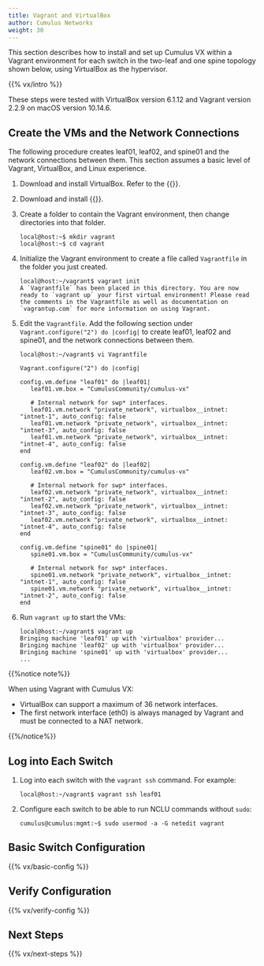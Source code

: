```yaml
---
title: Vagrant and VirtualBox
author: Cumulus Networks
weight: 30
---
```

This section describes how to install and set up Cumulus VX within a Vagrant environment for each switch in the two-leaf and one spine topology shown below, using VirtualBox as the hypervisor.

{{% vx/intro %}}

These steps were tested with VirtualBox version 6.1.12 and Vagrant version 2.2.9 on macOS version 10.14.6.

## Create the VMs and the Network Connections

The following procedure creates leaf01, leaf02, and spine01 and the network connections between them. This section assumes a basic level of Vagrant, VirtualBox, and Linux experience.

1. Download and install VirtualBox. Refer to the {{<exlink url="https://www.virtualbox.org/wiki/Downloads" text="VirtualBox documentation">}}.

3. Download and install {{<exlink url="https://www.vagrantup.com/downloads.html" text="Vagrant">}}.

5. Create a folder to contain the Vagrant environment, then change directories into that folder.

   ```
   local@host:~$ mkdir vagrant
   local@host:~$ cd vagrant
   ```

6. Initialize the Vagrant environment to create a file called `Vagrantfile` in the folder you just created.

   ```
   local@host:~/vagrant$ vagrant init
   A `Vagrantfile` has been placed in this directory. You are now
   ready to `vagrant up` your first virtual environment! Please read
   the comments in the Vagrantfile as well as documentation on
   `vagrantup.com` for more information on using Vagrant.
   ```

7. Edit the `Vagrantfile`. Add the following section under `Vagrant.configure("2") do |config|` to create leaf01, leaf02 and spine01, and the network connections between them.

   ```
   local@host:~/vagrant$ vi Vagrantfile

   Vagrant.configure("2") do |config|

   config.vm.define "leaf01" do |leaf01|
      leaf01.vm.box = "CumulusCommunity/cumulus-vx"

      # Internal network for swp* interfaces.
      leaf01.vm.network "private_network", virtualbox__intnet: "intnet-1", auto_config: false
      leaf01.vm.network "private_network", virtualbox__intnet: "intnet-3", auto_config: false
      leaf01.vm.network "private_network", virtualbox__intnet: "intnet-4", auto_config: false
   end

   config.vm.define "leaf02" do |leaf02|
      leaf02.vm.box = "CumulusCommunity/cumulus-vx"

      # Internal network for swp* interfaces.
      leaf02.vm.network "private_network", virtualbox__intnet: "intnet-2", auto_config: false
      leaf02.vm.network "private_network", virtualbox__intnet: "intnet-3", auto_config: false
      leaf02.vm.network "private_network", virtualbox__intnet: "intnet-4", auto_config: false
   end

   config.vm.define "spine01" do |spine01|
      spine01.vm.box = "CumulusCommunity/cumulus-vx"

      # Internal network for swp* interfaces.
      spine01.vm.network "private_network", virtualbox__intnet: "intnet-1", auto_config: false
      spine01.vm.network "private_network", virtualbox__intnet: "intnet-2", auto_config: false
   end
   ```

9. Run `vagrant up` to start the VMs:

   ```
   local@host:~/vagrant$ vagrant up
   Bringing machine 'leaf01' up with 'virtualbox' provider...
   Bringing machine 'leaf02' up with 'virtualbox' provider...
   Bringing machine 'spine01' up with 'virtualbox' provider...
   ...
   ```

{{%notice note%}}

When using Vagrant with Cumulus VX:

- VirtualBox can support a maximum of 36 network interfaces.
- The first network interface (eth0) is always managed by Vagrant and must be connected to a NAT network.

{{%/notice%}}

## Log into Each Switch

1. Log into each switch with the `vagrant ssh` command. For example:

   ```
   local@host:~/vagrant$ vagrant ssh leaf01
   ```

2. Configure each switch to be able to run NCLU commands without `sudo`:

   ```
   cumulus@cumulus:mgmt:~$ sudo usermod -a -G netedit vagrant
   ```

## Basic Switch Configuration

{{% vx/basic-config %}}

## Verify Configuration

{{% vx/verify-config %}}

## Next Steps

{{% vx/next-steps %}}
